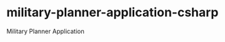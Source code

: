 military-planner-application-csharp
===================================

Military Planner Application
